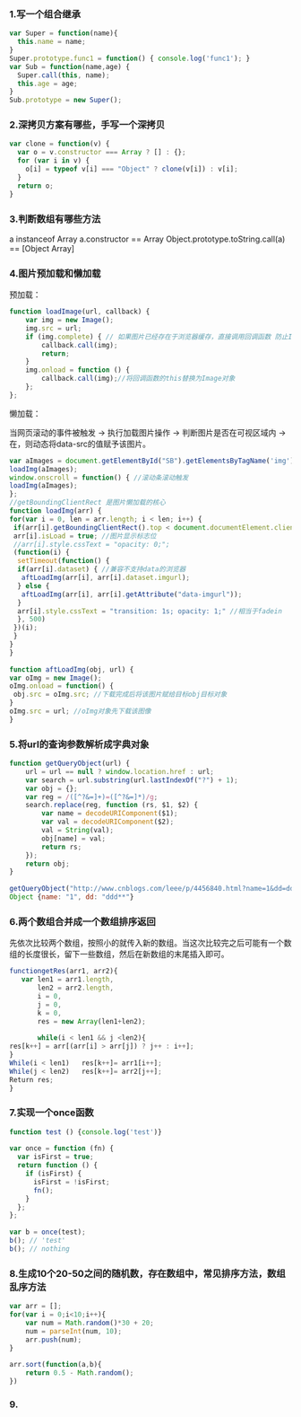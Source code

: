### 1.写一个组合继承
``` javascript
var Super = function(name){
  this.name = name;
}
Super.prototype.func1 = function() { console.log('func1'); }
var Sub = function(name,age) {
  Super.call(this, name);
  this.age = age;
}
Sub.prototype = new Super();
```
### 2.深拷贝方案有哪些，手写一个深拷贝

```javascript
var clone = function(v) {
  var o = v.constructor === Array ? [] : {};
  for (var i in v) {
    o[i] = typeof v[i] === "Object" ? clone(v[i]) : v[i];
  }
  return o;
}
```

### 3.判断数组有哪些方法

a instanceof Array
a.constructor == Array
Object.prototype.toString.call(a) == [Object Array]

### 4.图片预加载和懒加载
预加载：
```javascript
function loadImage(url, callback) {
    var img = new Image();
    img.src = url;
    if (img.complete) { // 如果图片已经存在于浏览器缓存，直接调用回调函数 防止IE6不执行onload BUG
        callback.call(img);
        return;
    }
    img.onload = function () {
        callback.call(img);//将回调函数的this替换为Image对象
    };
};
```
懒加载：

当网页滚动的事件被触发 -> 执行加载图片操作 -> 判断图片是否在可视区域内 -> 在，则动态将data-src的值赋予该图片。
```javascript
var aImages = document.getElementById("SB").getElementsByTagName('img'); //获取id为SB的文档内所有的图片
loadImg(aImages);
window.onscroll = function() { //滚动条滚动触发
loadImg(aImages);
};
//getBoundingClientRect 是图片懒加载的核心
function loadImg(arr) {
for(var i = 0, len = arr.length; i < len; i++) {
 if(arr[i].getBoundingClientRect().top < document.documentElement.clientHeight && !arr[i].isLoad) {
 arr[i].isLoad = true; //图片显示标志位
 //arr[i].style.cssText = "opacity: 0;";
 (function(i) {
  setTimeout(function() {
  if(arr[i].dataset) { //兼容不支持data的浏览器
   aftLoadImg(arr[i], arr[i].dataset.imgurl);
  } else {
   aftLoadImg(arr[i], arr[i].getAttribute("data-imgurl"));
  }
  arr[i].style.cssText = "transition: 1s; opacity: 1;" //相当于fadein
  }, 500)
 })(i);
 }
}
}
 
function aftLoadImg(obj, url) {
var oImg = new Image();
oImg.onload = function() {
 obj.src = oImg.src; //下载完成后将该图片赋给目标obj目标对象
}
oImg.src = url; //oImg对象先下载该图像
}
```
### 5.将url的查询参数解析成字典对象
```javascript
function getQueryObject(url) {
    url = url == null ? window.location.href : url;
    var search = url.substring(url.lastIndexOf("?") + 1);
    var obj = {};
    var reg = /([^?&=]+)=([^?&=]*)/g;
    search.replace(reg, function (rs, $1, $2) {
        var name = decodeURIComponent($1);
        var val = decodeURIComponent($2);              
        val = String(val);
        obj[name] = val;
        return rs;
    });
    return obj;
}
  
getQueryObject("http://www.cnblogs.com/leee/p/4456840.html?name=1&dd=ddd**")
Object {name: "1", dd: "ddd**"}
```
### 6.两个数组合并成一个数组排序返回
先依次比较两个数组，按照小的就传入新的数组。当这次比较完之后可能有一个数组的长度很长，留下一些数组，然后在新数组的末尾插入即可。
```javascript
functiongetRes(arr1, arr2){
   var len1 = arr1.length,
       len2 = arr2.length,
       i = 0,
       j = 0,
       k = 0,
       res = new Array(len1+len2);
  
       while(i < len1 && j <len2){
res[k++] = arr[(arr[i] > arr[j]) ? j++ : i++];
}
While(i < len1)   res[k++]= arr1[i++];
While(j < len2)   res[k++]= arr2[j++];
Return res;
}
```
### 7.实现一个once函数
```javascript
function test () {console.log('test')}
 
var once = function (fn) {
  var isFirst = true;
  return function () {
    if (isFirst) {
      isFirst = !isFirst;
      fn();
    }
  };
};
 
var b = once(test);
b(); // 'test'
b(); // nothing
```
### 8.生成10个20-50之间的随机数，存在数组中，常见排序方法，数组乱序方法
```javascript
var arr = [];
for(var i = 0;i<10;i++){
    var num = Math.random()*30 + 20;
    num = parseInt(num, 10);
    arr.push(num);
}
　
arr.sort(function(a,b){
    return 0.5 - Math.random();
})
```
### 9.